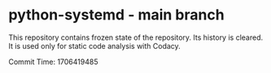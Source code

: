 # python-systemd - main branch

This repository contains frozen state of the repository.
Its history is cleared. It is used only for static code
analysis with Codacy.

Commit Time: 1706419485